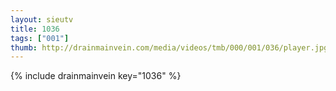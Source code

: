 ```yaml
--- 
layout: sieutv
title: 1036
tags: ["001"]
thumb: http://drainmainvein.com/media/videos/tmb/000/001/036/player.jpg
---
```

{% include drainmainvein key="1036" %} 
